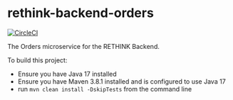 # rethink-backend-orders

[![CircleCI](https://circleci.com/gh/mariah-zm/rethink-backend-orders.svg?style=svg&circle-token=82d005c2718e74477c5e65eca1bcffdd320a5a45)](https://app.circleci.com/pipelines/github/mariah-zm/rethink-backend-orders)

The Orders microservice for the RETHINK Backend.

To build this project:
- Ensure you have Java 17 installed
- Ensure you have Maven 3.8.1 installed and is configured to use Java 17
- run `mvn clean install -DskipTests` from the command line
